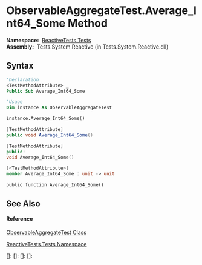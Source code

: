 # ObservableAggregateTest.Average\_Int64\_Some Method

**Namespace:**  [ReactiveTests.Tests](ReactiveTests.Tests\ReactiveTests.Tests.md)  
**Assembly:**  Tests.System.Reactive (in Tests.System.Reactive.dll)

## Syntax

```vb
'Declaration
<TestMethodAttribute> _
Public Sub Average_Int64_Some
```

```vb
'Usage
Dim instance As ObservableAggregateTest

instance.Average_Int64_Some()
```

```csharp
[TestMethodAttribute]
public void Average_Int64_Some()
```

```c++
[TestMethodAttribute]
public:
void Average_Int64_Some()
```

```fsharp
[<TestMethodAttribute>]
member Average_Int64_Some : unit -> unit 
```

```jscript
public function Average_Int64_Some()
```

## See Also

#### Reference

[ObservableAggregateTest Class](ObservableAggregateTest\ObservableAggregateTest.md)

[ReactiveTests.Tests Namespace](ReactiveTests.Tests\ReactiveTests.Tests.md)

[]: 
[]: 
[]: 
[]: 